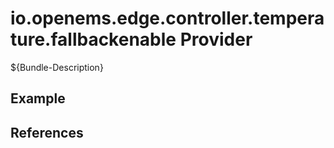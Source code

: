 # io.openems.edge.controller.temperature.fallbackenable Provider

${Bundle-Description}

## Example

## References

